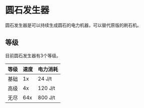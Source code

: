 # 圆石发生器

圆石发生器是可以持续生成圆石的电力机器，可以替代原版的刷石机。

## 等级

目前圆石发生器有3个等级。

| 等级 | 速度 | 电力消耗 |
| ---- | --- | ------ |
| 基础 | 1x | 24 J/t |
| 高级 | 4x | 120 J/t |
| 无尽 | 64x | 800 J/t |
